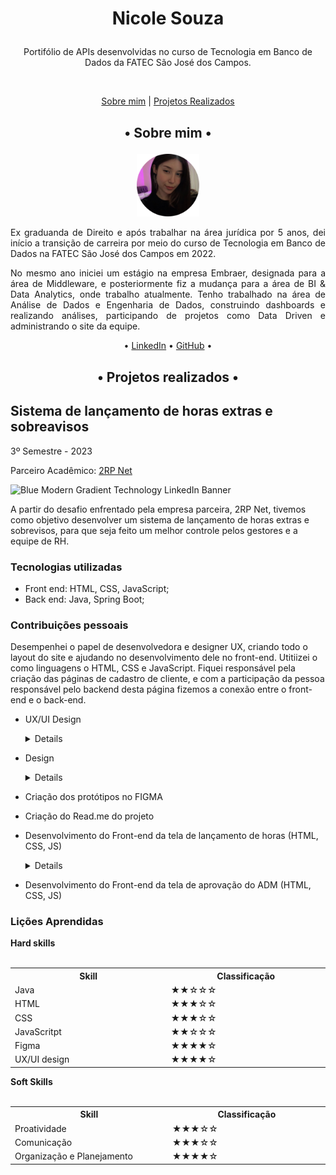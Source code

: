 # <p align="center"> Nicole Souza </p>

<p align="center">Portifólio de APIs desenvolvidas no curso de Tecnologia em Banco de Dados da FATEC São José dos Campos.</p>

<br id="topo">

<p align="center">
    <a href="#sobre">Sobre mim</a>  |
    <a href="#projetos">Projetos Realizados</a>
</p>

<span id="sobre">
    
## <p align="center">• Sobre mim •</p>

<p align="center"><img src="https://github.com/NicSouza/Bertoti/blob/main/Metodologia%20da%20Pesquisa%20Científico-Tecnológica/Arquivos/Nicole.png" width="20%"></p>
<p align="justify">Ex graduanda de Direito e após trabalhar na área jurídica por 5 anos, dei início a transição de carreira por meio do curso de Tecnologia em Banco de Dados na FATEC São José dos Campos em 2022. </p>
<p align="justify">No mesmo ano iniciei um estágio na empresa Embraer, designada para a área de Middleware, e posteriormente fiz a mudança para a área de BI & Data Analytics, onde trabalho atualmente. Tenho trabalhado na área de Análise de Dados e Engenharia de Dados, construindo dashboards e realizando análises, participando de projetos como Data Driven e administrando o site da equipe.

<p align="center">• <a href="https://www.linkedin.com/in/nicolem-souza/">LinkedIn</a> • <a href="https://github.com/NicSouza">GitHub</a> •</p>

<span id="projetos">

## <p align="center">• Projetos realizados •</p>

## Sistema de lançamento de horas extras e sobreavisos
3º Semestre - 2023
<p align="justify">Parceiro Acadêmico: <a href="https://2rpnet.com.br">2RP Net</a></p>

![Blue Modern Gradient Technology LinkedIn Banner](https://github.com/NicSouza/Bertoti/assets/108769169/2104b8ae-f234-478c-812f-4d23909bb90e)


A partir do desafio enfrentado pela empresa parceira, 2RP Net, tivemos como objetivo desenvolver um sistema de lançamento de horas extras e sobrevisos, para que seja feito um melhor controle pelos gestores e a equipe de RH.

### Tecnologias utilizadas
- Front end: HTML, CSS, JavaScript;
- Back end: Java, Spring Boot;

### Contribuições pessoais

Desempenhei o papel de desenvolvedora e designer UX, criando todo o layout do site e ajudando no desenvolvimento dele no front-end. Utitiizei o como linguagens o HTML, CSS e JavaScript. Fiquei responsável pela criação das páginas de cadastro de cliente, e com a participação da pessoa responsável pelo backend desta página fizemos a conexão entre o front-end e o back-end.

- UX/UI Design
  <details>
      - Criação de todo o layout das telas 
  </details>
- Design
  <details>
    <ul> - Criação da identidade visual do grupo; </ul>
    <ul> - Criação das imagens do read.me do projeto; </ul>

  ![image](https://github.com/NicSouza/Bertoti/assets/108769169/9cbe650f-778b-43f7-9097-348f6cee7f27)

  </details>
- Criação dos protótipos no FIGMA
- Criação do Read.me do projeto
- Desenvolvimento do Front-end da tela de lançamento de horas (HTML, CSS, JS)
  <details> 
      Na tela de lançamento de horas o colaborador adiciona suas horas extras/sobreavisos por meio de um formulário, as informações são armazenadas e ficam disponíveis para visualização do colaborador, gestor ou adm.
  </details>
- Desenvolvimento do Front-end da tela de aprovação do ADM (HTML, CSS, JS)

### Lições Aprendidas

  <summary><b>Hard skills</b></summary>
  <br>
  <table align="center">
    <tr>
      <th width="300px">Skill</th>
      <th width="300px">Classificação</th>
    </tr>
    <tr>
      <td>Java</td>
      <td>★★☆☆☆</td>
    </tr>
    <tr>
      <td>HTML</td>
      <td>★★★☆☆</td>
    </tr>
    <tr>
      <td>CSS</td>
      <td>★★★☆☆</td>
    </tr>
    <tr>
      <td>JavaScritpt</td>
      <td>★★☆☆☆</td>
    </tr>
    <tr>
      <td>Figma</td>
      <td>★★★★☆</td>
    </tr>
    <tr>
      <td>UX/UI design</td>
      <td>★★★★☆</td>
    </tr>
  </table>

<summary><b>Soft Skills</b></summary>
  <br>
  <table align="center">
    <tr>
      <th width="300px">Skill</th>
      <th width="300px">Classificação</th>
    </tr>
    <tr>
      <td>Proatividade</td>
      <td>★★★☆☆</td>
    </tr>
    <tr>
      <td>Comunicação</td>
      <td>★★★☆☆</td>
    </tr>
      <td>Organização e Planejamento</td>
      <td>★★★★☆</td>
    </tr>
  </table>
